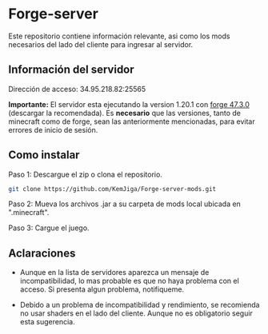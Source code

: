 # Forge-server
Este repositorio contiene información relevante, asi como los mods necesarios del lado del cliente para ingresar al servidor.

## Información del servidor
Dirección de acceso: 34.95.218.82:25565

**Importante:** El servidor esta ejecutando la version 1.20.1 con [forge 47.3.0](https://files.minecraftforge.net/net/minecraftforge/forge/index_1.20.1.html) (descargar la recomendada). Es **necesario** que las versiones, tanto de minecraft como de forge, sean las anteriormente mencionadas, para evitar errores de inicio de sesión.

## Como instalar
Paso 1: Descargue el zip o clona el repositorio.

```bash
git clone https://github.com/KemJiga/Forge-server-mods.git
```

Paso 2: Mueva los archivos .jar a su carpeta de mods local ubicada en ".minecraft".

Paso 3: Cargue el juego.

## Aclaraciones
- Aunque en la lista de servidores aparezca un mensaje de incompatibilidad, lo mas probable es que no haya problema con el acceso. Si presenta algun problema, notifiqueme.

- Debido a un problema de incompatibilidad y rendimiento, se recomienda no usar shaders en el lado del cliente. Aunque no es obligatorio seguir esta sugerencia.
